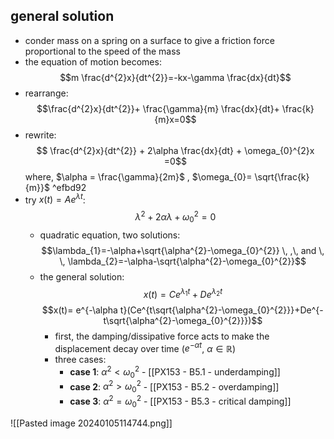 ## general solution
- conder mass on a spring on a surface to give a friction force proportional to the speed of the mass
- the equation of motion becomes: $$m \frac{d^{2}x}{dt^{2}}=-kx-\gamma \frac{dx}{dt}$$
- rearrange: $$\frac{d^{2}x}{dt^{2}}+ \frac{\gamma}{m} \frac{dx}{dt}+ \frac{k}{m}x=0$$
- rewrite: $$ \frac{d^{2}x}{dt^{2}} + 2\alpha \frac{dx}{dt} + \omega_{0}^{2}x =0$$
		where, $\alpha = \frac{\gamma}{2m}$ , $\omega_{0}= \sqrt{\frac{k}{m}}$  ^efbd92
- try $x(t)=Ae^{\lambda t}$: $$\lambda^{2}+ 2\alpha \lambda + \omega_{0}^{2}=0$$
	- quadratic equation, two solutions: $$\lambda_{1}=-\alpha+\sqrt{\alpha^{2}-\omega_{0}^{2}} \, ,\, and \, \, \lambda_{2}=-\alpha-\sqrt{\alpha^{2}-\omega_{0}^{2}}$$
	- the general solution: $$x(t)=Ce^{\lambda_{1}t}+De^{\lambda_{2}t}$$$$x(t)= e^{-\alpha t}(Ce^{t\sqrt{\alpha^{2}-\omega_{0}^{2}}}+De^{-t\sqrt{\alpha^{2}-\omega_{0}^{2}}})$$
		- first, the damping/dissipative force acts to make the displacement decay over time ($e^{-\alpha t}$, $\alpha\in \mathbb R$)
		- three cases:
			- **case 1**: $\alpha^2<\omega_{0}^{2}$ - [[PX153 - B5.1 - underdamping]]
			- **case 2**: $\alpha^{2}>\omega_{0}^{2}$ - [[PX153 - B5.2 - overdamping]]
			- **case 3**: $\alpha^{2}=\omega_{0}^{2}$ - [[PX153 - B5.3 - critical damping]]

![[Pasted image 20240105114744.png]]
